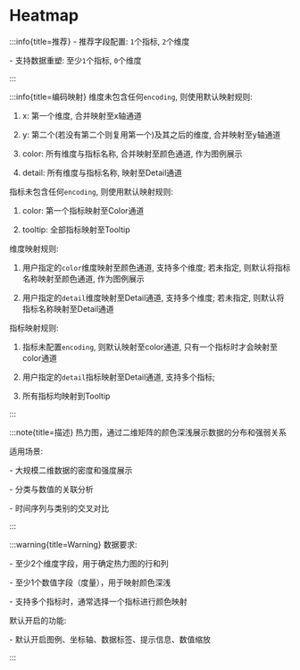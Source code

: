 # Heatmap

:::info{title=推荐}
\- 推荐字段配置: `1`个指标, `2`个维度

\- 支持数据重塑: 至少`1`个指标, `0`个维度

:::

:::info{title=编码映射}
维度未包含任何`encoding`, 则使用默认映射规则:

1. x: 第一个维度, 合并映射至x轴通道

2. y: 第二个(若没有第二个则复用第一个)及其之后的维度, 合并映射至y轴通道

3. color: 所有维度与指标名称, 合并映射至颜色通道, 作为图例展示

4. detail: 所有维度与指标名称, 映射至Detail通道

指标未包含任何`encoding`, 则使用默认映射规则:

1. color: 第一个指标映射至Color通道

2. tooltip: 全部指标映射至Tooltip



维度映射规则:

1. 用户指定的`color`维度映射至颜色通道, 支持多个维度; 若未指定, 则默认将指标名称映射至颜色通道, 作为图例展示

2. 用户指定的`detail`维度映射至Detail通道, 支持多个维度; 若未指定, 则默认将指标名称映射至Detail通道

指标映射规则:

1. 指标未配置`encoding`, 则默认映射至color通道, 只有一个指标时才会映射至color通道

2. 用户指定的`detail`指标映射至Detail通道, 支持多个指标;

3. 所有指标均映射到Tooltip

:::

:::note{title=描述}
热力图，通过二维矩阵的颜色深浅展示数据的分布和强弱关系

适用场景:

\- 大规模二维数据的密度和强度展示

\- 分类与数值的关联分析

\- 时间序列与类别的交叉对比

:::

:::warning{title=Warning}
数据要求:

\- 至少2个维度字段，用于确定热力图的行和列

\- 至少1个数值字段（度量），用于映射颜色深浅

\- 支持多个指标时，通常选择一个指标进行颜色映射

默认开启的功能:

\- 默认开启图例、坐标轴、数据标签、提示信息、数值缩放

:::

